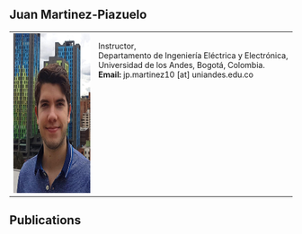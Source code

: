 ## Juan Martinez-Piazuelo

<table border="0" cellpadding="5" cellspacing="0" width="100%">
  <tbody>
    <tr>
      <td width="30%">
      <img src="https://raw.githubusercontent.com/Martinez-Piazuelo/martinez-piazuelo.github.io/master/images/photo.png"
           alt="Photo"
           width="200"
           height="285" />
      </td>
      <td valign="top" width="70%">
      <p> </p>
      <p> Instructor, <br>
      Departamento de Ingeniería Eléctrica y Electrónica, <br>
      Universidad de los Andes, Bogotá, Colombia. <br>
      <b>Email:</b> jp.martinez10 [at] uniandes.edu.co </p>
      </td>
    </tr>
  </tbody>
</table>


## Publications


